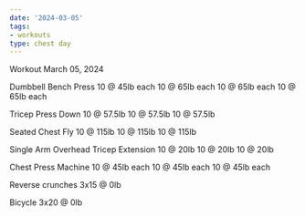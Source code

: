 ```yaml
---
date: '2024-03-05'
tags:
- workouts
type: chest day
---
```


Workout March 05, 2024

Dumbbell Bench Press
10 @ 45lb each
10 @ 65lb each
10 @ 65lb each
10 @ 65lb each

Tricep Press Down
10 @ 57.5lb
10 @ 57.5lb
10 @ 57.5lb

Seated Chest Fly
10 @ 115lb
10 @ 115lb
10 @ 115lb

Single Arm Overhead Tricep Extension
10 @ 20lb
10 @ 20lb
10 @ 20lb

Chest Press Machine
10 @ 45lb each
10 @ 45lb each
10 @ 45lb each

Reverse crunches
3x15 @ 0lb

Bicycle 
3x20 @ 0lb
